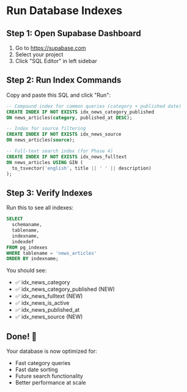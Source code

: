 # Run Database Indexes

## Step 1: Open Supabase Dashboard

1. Go to https://supabase.com
2. Select your project
3. Click "SQL Editor" in left sidebar

## Step 2: Run Index Commands

Copy and paste this SQL and click "Run":

```sql
-- Compound index for common queries (category + published date)
CREATE INDEX IF NOT EXISTS idx_news_category_published 
ON news_articles(category, published_at DESC);

-- Index for source filtering
CREATE INDEX IF NOT EXISTS idx_news_source 
ON news_articles(source);

-- Full-text search index (for Phase 4)
CREATE INDEX IF NOT EXISTS idx_news_fulltext 
ON news_articles USING GIN (
  to_tsvector('english', title || ' ' || description)
);
```

## Step 3: Verify Indexes

Run this to see all indexes:

```sql
SELECT 
  schemaname,
  tablename,
  indexname,
  indexdef
FROM pg_indexes
WHERE tablename = 'news_articles'
ORDER BY indexname;
```

You should see:
- ✅ idx_news_category
- ✅ idx_news_category_published (NEW)
- ✅ idx_news_fulltext (NEW)
- ✅ idx_news_is_active
- ✅ idx_news_published_at
- ✅ idx_news_source (NEW)

## Done! 🎉

Your database is now optimized for:
- Fast category queries
- Fast date sorting
- Future search functionality
- Better performance at scale
